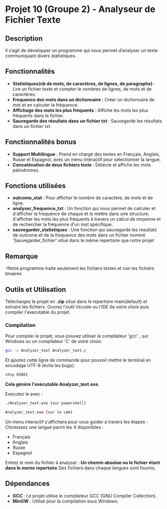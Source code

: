 # Projet 10 (Groupe 2) - Analyseur de Fichier Texte

## Description

Il s’agit de développer un programme qui nous permet d’analyser un texte communiquant divers statistiques. 

## Fonctionnalités

- **Statistiques(nb de mots, de caractères, de lignes, de paragraphe)** : Lire un fichier texte et compter le nombres de lignes, de mots et de caractères.
- **Frequence des mots dans un dictionnaire** : Créer un dictionnaire de mot et en calculer la fréquence. 
- **Affichage des mots les plus fréquents** : Affiche les mots les plus fréquents dans le fichier.
- **Sauvegarde des résultats dans un fichier txt** : Sauvegarde les résultats dans un fichier txt.


## Fonctionnalités bonus 

- **Support Multilingue** : Prend en charge des textes en Français, Anglais, Russe et Espagnol, avec un menu interactif pour sélectionner la langue.
- **Concaténation de deux fichiers texte** : Détecte et affiche les mots palindromes.

## Fonctions utilisées

- **outcome_stat** : Pour afficher le nombre de caractère, de mots et de ligne.
- **analyser_frequence_txt** : Un fonction qui nous permet de calculer et d'afficher la frequence de chaque et le mettre dans une structure,
d'afficher les mots les plus fréquents à travers un calcul de moyenne et de rechercher la fréquence d'un mot spécifique.
- **sauvegarder_statistiques** : Une fonction qui sauvegarde les resultats de outcome et de la frequence des mots dans un fichier nommé 'Sauvegarder_fichier' situé dans le même repertoire que notre projet


## Remarque

-Notre programme traite seulement les fichiers textes et non les fichiers binaires


## Outils et Utilisation

Téléchargez le projet en **.zip** situé dans le repertoire main(default) et extraire les fichiers.
Ouvrez l'outil Vscode ou l'IDE de votre choix puis compiler l'executable du projet. 

### Compilation

Pour compiler le projet, vous pouvez utiliser le compilateur 'gcc' , sur Windows ou un compilateur 'C' de votre choix:

```bash
gcc -o Analyzer_text Analyzer_text.c
```
Et ajoutez cette ligne de commande pour pouvoir mettre le terminal en encodage UTF-8 (évite les bugs):
```bash
chcp 65001
```

**Cela génère l'exécutable Analyzer_text.exe.**

Executez le avec : 

```bash
./Analyzer_text.exe (sur powershell)
```
```bash
Analyzer_text.exe (sur le cdm)
```
Un menu interactif s'affichera pour vous guider à travers les étapes :
Choisissez une langue parmi les 4 disponibles :

- Français
- Anglais
- Russe
- Espagnol

Entrez le nom du fichier à analyser : **Un chemin absolue ou le fichier étant dans le meme repertoire** Des fichiers dans chaque langues sont fournis.


## Dépendances

- **GCC** :  Le projet utilise le compilateur GCC (GNU Compiler Collection).
- **MinGW** : Utilisé pour la compilation sous Windows.
